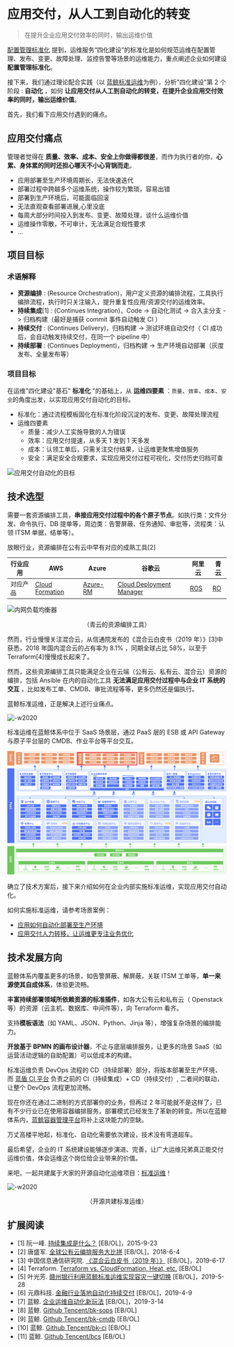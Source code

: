 # 应用交付，从人工到自动化的转变

> 在提升企业应用交付效率的同时，输出运维价值

[配置管理标准化](../CMDB/Configuration_management_standardization.md) 提到，运维服务“四化建设”的标准化是如何规范运维在配置管理、发布、变更、故障处理、监控告警等场景的运维能力，重点阐述企业如何建设 **配置管理标准化**。

接下来，我们通过理论配合实践（以 [蓝鲸标准运维](../../../标准运维/产品白皮书/产品简介/README.md)为例），分析"四化建设"第 2 个阶段 : **自动化** ，如何 **让应用交付从人工到自动化的转变，在提升企业应用交付效率的同时，输出运维价值**。

首先，我们看下应用交付遇到的痛点。

## 应用交付痛点

管理者觉得在 **质量、效率、成本、安全上你做得都很差**，而作为执行者的你，**心累、身体累的同时还担心哪天不小心背锅而走**。

- 应用部署至生产环境周期长，无法快速迭代
- 部署过程中跨越多个运维系统，操作较为繁琐，容易出错
- 部署到生产环境后，可能面临回滚
- 无法直观查看部署进展,心里没底
- 每周大部分时间投入到发布、变更、故障处理，谈什么运维价值
- 运维操作零散，不可审计，无法满足合规性要求
- ...

## 项目目标

### 术语解释

- **资源编排** : (Resource Orchestration)，用户定义资源的编排流程，工具执行编排流程，执行时只关注输入，提升重复性应用/资源交付的运维效率。
- **持续集成**[1] : (Continues Integration)，Code -> 自动化测试 -> 合入主分支 -> 归档构建（最好是捕获 commit 事件自动触发 CI ）
- **持续交付** : (Continues Delivery)，归档构建 -> 测试环境自动交付（ CI 成功后，会自动触发持续交付，在同一个 pipeline 中）
- **持续部署** : (Continues Deployment)，归档构建 -> 生产环境自动部署（灰度发布、全量发布等）

### 项目目标

在运维"四化建设"基石" **标准化** "的基础上，从 **运维四要素** ：`质量`、`效率`、`成本`、`安全`的角度出发，以实现应用交付自动化的目标。

- 标准化：通过流程模板固化在标准化阶段沉淀的发布、变更、故障处理流程
- 运维四要素
    - 质量：减少人工实施导致的人为错误
    - 效率：应用交付提速，从多天 1 发到 1 天多发
    - 成本：认领工单后，只需关注交付结果，让运维更聚焦增值服务
    - 安全：满足安全合规要求，实现应用交付过程可视化，交付历史归档可查

![应用交付自动化的目标](../assets/应用交付自动化的目标-1.png)

## 技术选型

需要一套资源编排工具，**串接应用交付过程中的各个原子节点**。如执行类：文件分发、命令执行、DB 提单等，周边类：告警屏蔽、任务通知、审批等，流程类：认领 ITSM 单据，结单等）。

放眼行业，资源编排在公有云中早有对应的成熟工具[2]

| 行业应用 | AWS | Azure | 谷歌云 | 阿里云 | 青云 |
| --- | --- | --- | --- | --- | --- |
| 对应产品 | [Cloud Formation](https://docs.aws.amazon.com/zh_cn/AWSCloudFormation/latest/UserGuide/Welcome.html) | [Azure-RM](https://docs.microsoft.com/zh-cn/azure/azure-resource-manager/resource-group-overview)  | [Cloud Deployment Manager](https://cloud.google.com/deployment-manager/docs/quickstart) | [ROS](https://help.aliyun.com/document_detail/28852.html) | [RO](https://docs.qingcloud.com/product/operation/topology) |

![内网负载均衡器](../assets/%E5%86%85%E7%BD%91%E8%B4%9F%E8%BD%BD%E5%9D%87%E8%A1%A1%E5%99%A8.png)

<center>（青云的资源编排工具）</center>

然而，行业慢慢关注混合云，从信通院发布的《混合云白皮书（2019 年）》[3]中获悉，2018 年国内混合云的占有率为 8.1% ，同期全球占比 58%，以至于 Terraform[4]慢慢成长起来了。

然而，这些资源编排工具只能满足企业在云端（公有云、私有云、混合云）资源的编排，包括 Ansible 在内的自动化工具 **无法满足应用交付过程中与企业 IT 系统的交互** ，比如发布工单、CMDB、审批流程等等，更多仍然还是偏执行。

蓝鲸标准运维，正是解决上述行业痛点。

![-w2020](../assets/15617076684346.jpg)

标准运维在蓝鲸体系中位于 SaaS 场景层，通过 PaaS 层的 ESB 或 API Gateway 与原子平台层的 CMDB、作业平台等平台交互。

![标准运维在蓝鲸体系中的定位](../assets/framework_ce_zh_sops.png)

确立了技术方案后，接下来介绍如何在企业内部实施标准运维，实现应用交付自动化。

如何实施标准运维，请参考场景案例：
- [应用如何自动化部署至生产环境](application_deployment.md)
- [应用交付人力转移，让运维更专注业务优化](ops_half_automation.md)

## 技术发展方向

蓝鲸体系内覆盖更多的场景，如告警屏蔽、解屏蔽，关联 ITSM 工单等，**单一来源使其自成体系**，体验更流畅。

**丰富持续部署领域所依赖资源的标准插件**，如各大公有云和私有云（ Openstack 等）的资源（云主机、数据库、中间件等），向 Terraform 看齐。

支持**模板语法**（如 YAML、JSON、Python、Jinja 等），增强复杂场景的编排能力。

**开放基于 BPMN 的画布设计器**，不止与底层编排服务，让更多的场景 SaaS（如运营活动逻辑的自助配置）可以低成本的构建。

标准运维负责 DevOps 流程的 CD（持续部署）部分，将版本部署至生产环境，而 [蓝盾 CI 平台](https://github.com/Tencent/bk-ci) 负责之前的 CI（持续集成）+ CD（持续交付）, 二者间的联动，让整个 DevOps 流程更加流畅。

现在你还在通过二进制的方式部署你的业务，但再过 2 年可能就不是这样了，已有不少行业已在使用容器编排服务，部署模式已经发生了革新的转变。所以在蓝鲸体系内，[蓝鲸容器管理平台](https://github.com/Tencent/bk-bcs)将补上这块能力的空缺。

万丈高楼平地起，标准化、自动化需要依次建设，技术没有弯道超车。

最后希望，企业的 IT 系统建设能够逐步演进、完善，让广大运维兄弟真正能交付运维价值，体会运维这个岗位给企业带来的价值。

来吧，一起共建属于大家的开源自动化运维项目：[标准运维](https://github.com/Tencent/bk-sops)！

![-w2020](../assets/15617132080186.jpg)
<center>（开源共建标准运维）</center>

## 扩展阅读

- [1] 阮一峰. [持续集成是什么？](http://www.ruanyifeng.com/blog/2015/09/continuous-integration.html) [EB/OL]，2015-9-23
- [2] 唐盛军. [全球公有云编排服务大比拼](https://bbs.huaweicloud.com/blogs/50719c3767c411e89fc57ca23e93a89f) [EB/OL]，2018-6-4
- [3] 中国信息通信研究院. [《混合云白皮书（2019 年）》](https://mp.weixin.qq.com/s/efqSLdrKu0OtWiUsCullyg) [EB/OL]，2019-6-17
- [4] Terraform. [Terraform vs. CloudFormation, Heat, etc.](https://www.terraform.io/intro/vs/cloudformation.html) [EB/OL]
- [5] 叶光芳. [赣州银行利用蓝鲸标准运维实现容灾一键切换](https://mp.weixin.qq.com/s/rCPDpxDG5v_BFo1gPRNq3w) [EB/OL]，2019-5-28
- [6] 元鼎科技. [金融行业落地自动化持续交付](https://mp.weixin.qq.com/s/MPNjXzpOMqgigvUVzU8hiA) [EB/OL]，2019-4-9
- [7] 蓝鲸. [企业运维自动化新玩法](https://mp.weixin.qq.com/s/Qk0kL-581cugcRXiJnqKgg) [EB/OL]，2019-3-14
- [8] 蓝鲸. [Github Tencent/bk-sops](https://github.com/Tencent/bk-sops) [EB/OL]
- [9] 蓝鲸. [Github Tencent/bk-cmdb](https://github.com/Tencent/bk-cmdb) [EB/OL]
- [10] 蓝鲸. [Github Tencent/bk-ci](https://github.com/Tencent/bk-ci) [EB/OL]
- [11] 蓝鲸. [Github Tencent/bcs](https://github.com/Tencent/bk-bcs) [EB/OL]

